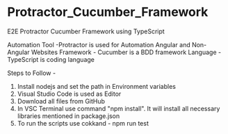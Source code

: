 # Protractor_Cucumber_Framework
E2E Protractor Cucumber Framework using TypeScript

Automation Tool -Protractor is used for Automation Angular and Non-Angular Websites
Framework - Cucumber is a BDD framework
Language - TypeScript is coding language

Steps to Follow -
1. Install nodejs and set the path in Environment variables
2. Visual Studio Code is used as Editor
3. Download all files from GitHub
4. In VSC Terminal use command "npm install". It will install all necessary libraries mentioned in package.json
5. To run the scripts use cokkand - npm run test
